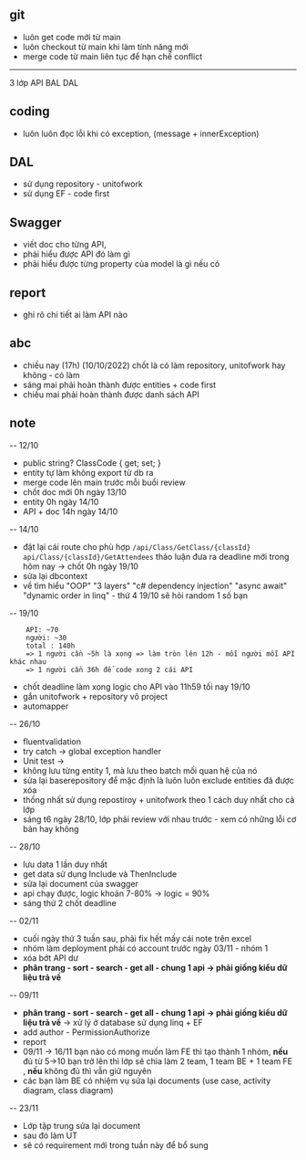 ## git 
- luôn get code mới từ main
- luôn checkout từ main khi làm tính năng mới
- merge code từ main liên tục để hạn chế conflict
----------------
3 lớp 
API 
BAL
DAL
## coding 
- luôn luôn đọc lỗi khi có exception, (message + innerException)
## DAL
- sử dụng repository - unitofwork
- sử dụng EF - code first 
## Swagger
- viết doc cho từng API,
- phải hiểu được API đó làm gì 
- phải hiểu được từng property của model là gì nếu có 
## report 
- ghi rõ chi tiết ai làm API nào
## abc
- chiều nay (17h) (10/10/2022) chốt là có làm repository, unitofwork hay không - có làm
- sáng mai phải hoàn thành được entities + code first 
- chiều mai phải hoàn thành được danh sách API 
## note 
-- 12/10
- public string? ClassCode { get; set; }
- entity tự làm không export từ db ra
- merge code lên main trước mỗi buổi review
- chốt doc mới 0h ngày 13/10
- entity 0h ngày 14/10
- API + doc 14h ngày 14/10

-- 14/10
- đặt lại cái route cho phù hợp  ```/api/Class/GetClass/{classId}``` ```api/Class/{classId}/GetAttendees``` thảo luận đưa ra deadline mới trong hôm nay -> chốt 0h ngày 19/10
- sửa lại dbcontext
- về tìm hiểu "OOP" "3 layers" "c# dependency injection" "async await" "dynamic order in linq" - thứ 4 19/10 sẽ hỏi random 1 số bạn 

-- 19/10
```
    API: ~70
    người: ~30
    total : 140h 
    => 1 người cần ~5h là xong => làm tròn lên 12h - mỗi người mỗi API khác nhau 
    => 1 người cần 36h để code xong 2 cái API 
 ```
 - chốt deadline làm xong logic cho API vào 11h59 tối nay 19/10
 - gắn unitofwork + repository vô project 
 - automapper

-- 26/10
- fluentvalidation
- try catch -> global exception handler   
- Unit test -> 
- không lưu từng entity 1, mà lưu theo batch mối quan hệ của nó
- sửa lại baserepository để mặc định là luôn luôn exclude entities đã được xóa
- thống nhất sử dụng repostiroy + unitofwork theo 1 cách duy nhất cho cả lớp
- sáng t6 ngày 28/10, lớp phải review với nhau trước - xem có những lỗi cơ bản hay không

-- 28/10 
- lưu data 1 lần duy nhất 
- get data sử dụng Include và ThenInclude
- sửa lại document của swagger
- api chạy được, logic khoản 7-80%  -> logic = 90%
- sáng thứ 2 chốt deadline 

-- 02/11 
- cuối ngày thứ 3 tuần sau, phải fix hết mấy cái note trên excel
- nhóm làm deployment phải có account trước ngày 03/11 - nhóm 1
- xóa bớt API dư
- **phân trang - sort - search - get all - chung 1 api -> phải giống kiểu dữ liệu trả về**

-- 09/11 
- **phân trang - sort - search - get all - chung 1 api -> phải giống kiểu dữ liệu trả về** -> xử lý ở database sử dụng linq + EF
- add author - PermissionAuthorize
- report
- 09/11 -> 16/11 bạn nào có mong muốn làm FE thì tạo thành 1 nhóm, **nếu** đủ từ 5->10 bạn trở lên thì lớp sẽ chia làm 2 team, 1 team BE + 1 team FE , **nếu** không đủ thì vẫn giữ nguyên
- các bạn làm BE có nhiệm vụ sửa lại documents (use case, activity diagram, class diagram)

-- 23/11 
- Lớp tập trung sửa lại document
- sau đó làm UT 
- sẽ có requirement mới trong tuần này để bổ sung
